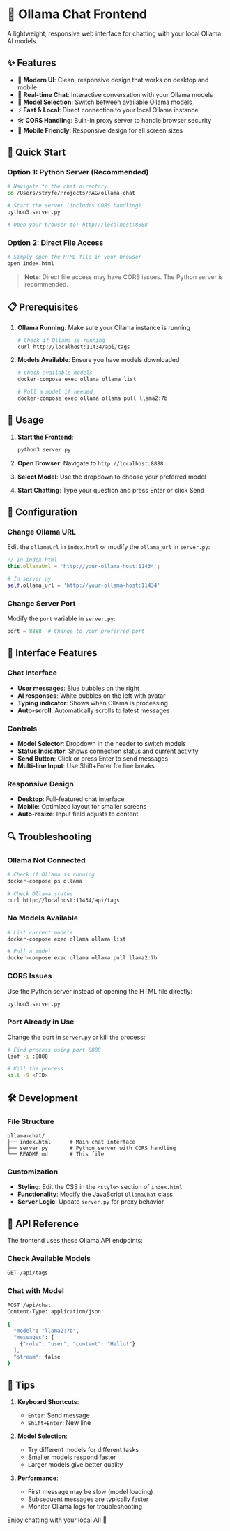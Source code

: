 # 🦙 Ollama Chat Frontend

A lightweight, responsive web interface for chatting with your local Ollama AI models.

## ✨ Features

- 🎨 **Modern UI**: Clean, responsive design that works on desktop and mobile
- 🚀 **Real-time Chat**: Interactive conversation with your Ollama models  
- 🔄 **Model Selection**: Switch between available Ollama models
- ⚡ **Fast & Local**: Direct connection to your local Ollama instance
- 🛠 **CORS Handling**: Built-in proxy server to handle browser security
- 📱 **Mobile Friendly**: Responsive design for all screen sizes

## 🚀 Quick Start

### Option 1: Python Server (Recommended)

```bash
# Navigate to the chat directory
cd /Users/stryfe/Projects/RAG/ollama-chat

# Start the server (includes CORS handling)
python3 server.py

# Open your browser to: http://localhost:8888
```

### Option 2: Direct File Access

```bash
# Simply open the HTML file in your browser
open index.html
```

> **Note**: Direct file access may have CORS issues. The Python server is recommended.

## 📋 Prerequisites

1. **Ollama Running**: Make sure your Ollama instance is running
   ```bash
   # Check if Ollama is running
   curl http://localhost:11434/api/tags
   ```

2. **Models Available**: Ensure you have models downloaded
   ```bash
   # Check available models
   docker-compose exec ollama ollama list
   
   # Pull a model if needed
   docker-compose exec ollama ollama pull llama2:7b
   ```

## 🎯 Usage

1. **Start the Frontend**:
   ```bash
   python3 server.py
   ```

2. **Open Browser**: Navigate to `http://localhost:8888`

3. **Select Model**: Use the dropdown to choose your preferred model

4. **Start Chatting**: Type your question and press Enter or click Send

## 🔧 Configuration

### Change Ollama URL
Edit the `ollamaUrl` in `index.html` or modify the `ollama_url` in `server.py`:

```javascript
// In index.html
this.ollamaUrl = 'http://your-ollama-host:11434';
```

```python
# In server.py
self.ollama_url = 'http://your-ollama-host:11434'
```

### Change Server Port
Modify the `port` variable in `server.py`:

```python
port = 8888  # Change to your preferred port
```

## 🎨 Interface Features

### Chat Interface
- **User messages**: Blue bubbles on the right
- **AI responses**: White bubbles on the left with avatar
- **Typing indicator**: Shows when Ollama is processing
- **Auto-scroll**: Automatically scrolls to latest messages

### Controls
- **Model Selector**: Dropdown in the header to switch models
- **Status Indicator**: Shows connection status and current activity
- **Send Button**: Click or press Enter to send messages
- **Multi-line Input**: Use Shift+Enter for line breaks

### Responsive Design
- **Desktop**: Full-featured chat interface
- **Mobile**: Optimized layout for smaller screens
- **Auto-resize**: Input field adjusts to content

## 🔍 Troubleshooting

### Ollama Not Connected
```bash
# Check if Ollama is running
docker-compose ps ollama

# Check Ollama status
curl http://localhost:11434/api/tags
```

### No Models Available
```bash
# List current models
docker-compose exec ollama ollama list

# Pull a model
docker-compose exec ollama ollama pull llama2:7b
```

### CORS Issues
Use the Python server instead of opening the HTML file directly:
```bash
python3 server.py
```

### Port Already in Use
Change the port in `server.py` or kill the process:
```bash
# Find process using port 8888
lsof -i :8888

# Kill the process
kill -9 <PID>
```

## 🛠 Development

### File Structure
```
ollama-chat/
├── index.html      # Main chat interface
├── server.py       # Python server with CORS handling
└── README.md       # This file
```

### Customization
- **Styling**: Edit the CSS in the `<style>` section of `index.html`
- **Functionality**: Modify the JavaScript `OllamaChat` class
- **Server Logic**: Update `server.py` for proxy behavior

## 📝 API Reference

The frontend uses these Ollama API endpoints:

### Check Available Models
```bash
GET /api/tags
```

### Chat with Model
```bash
POST /api/chat
Content-Type: application/json

{
  "model": "llama2:7b",
  "messages": [
    {"role": "user", "content": "Hello!"}
  ],
  "stream": false
}
```

## 🎉 Tips

1. **Keyboard Shortcuts**:
   - `Enter`: Send message
   - `Shift+Enter`: New line
   
2. **Model Selection**: 
   - Try different models for different tasks
   - Smaller models respond faster
   - Larger models give better quality

3. **Performance**:
   - First message may be slow (model loading)
   - Subsequent messages are typically faster
   - Monitor Ollama logs for troubleshooting

Enjoy chatting with your local AI! 🚀